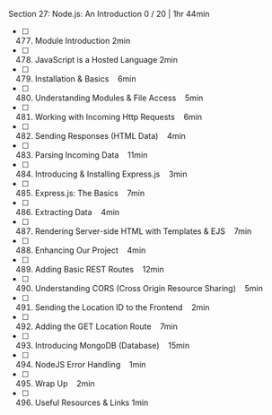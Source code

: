 Section 27: Node.js: An Introduction 0 / 20 | 1hr 44min
- [ ] 477. Module Introduction 2min
- [ ] 478. JavaScript is a Hosted Language 2min    
- [ ] 479. Installation & Basics    6min     
- [ ] 480. Understanding Modules & File Access    5min     
- [ ] 481. Working with Incoming Http Requests    6min     
- [ ] 482. Sending Responses (HTML Data)    4min     
- [ ] 483. Parsing Incoming Data    11min     
- [ ] 484. Introducing & Installing Express.js    3min     
- [ ] 485. Express.js: The Basics    7min     
- [ ] 486. Extracting Data    4min     
- [ ] 487. Rendering Server-side HTML with Templates & EJS    7min 
- [ ] 488. Enhancing Our Project    4min 
- [ ] 489. Adding Basic REST Routes    12min     
- [ ] 490. Understanding CORS (Cross Origin Resource Sharing)    5min 
- [ ] 491. Sending the Location ID to the Frontend    2min 
- [ ] 492. Adding the GET Location Route    7min 
- [ ] 493. Introducing MongoDB (Database)    15min     
- [ ] 494. NodeJS Error Handling    1min 
- [ ] 495. Wrap Up    2min 
- [ ] 496. Useful Resources & Links 1min
